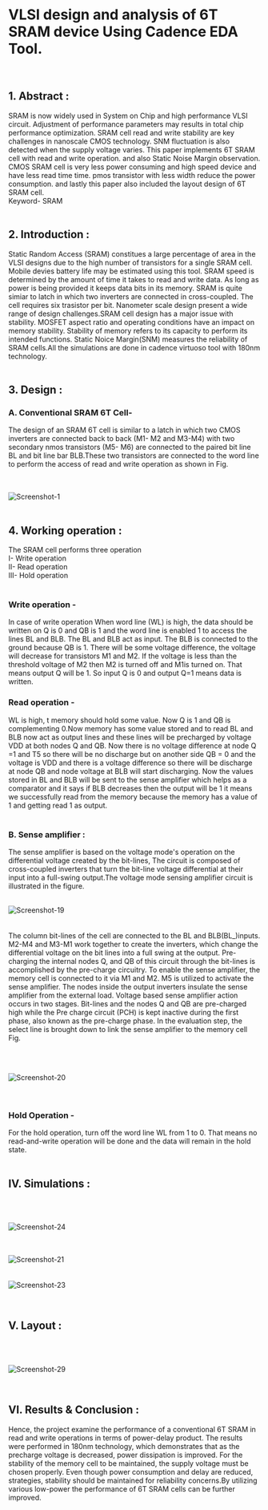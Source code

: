 # VLSI design and analysis of 6T SRAM device Using Cadence EDA Tool.
<br>
<h2>1. Abstract :</h2> 
SRAM is now widely used in System on Chip and high performance VLSI circuit.
Adjustment of performance parameters may results in total chip performance
optimization. SRAM cell read and write stability are key challenges in
nanoscale CMOS technology. SNM fluctuation is also detected when the 
supply voltage varies. This paper implements 6T SRAM cell with read and write operation.
and also Static Noise Margin observation. CMOS SRAM cell is very less
power consuming and high speed device and have less read time time.
pmos transistor with less width reduce the power consumption. and lastly 
this paper also included the layout design of 6T SRAM cell.
<br>Keyword- SRAM
<br>
<br>
<h2>2. Introduction :</h2>
Static Random Access (SRAM) constitues a large percentage of area
in the VLSI designs due to the high number of transistors for a single
SRAM cell. Mobile devies battery life may be estimated using this tool.
SRAM speed is determined by the amount of time it takes to read and 
write data. As long as power is being provided it keeps data bits in its memory.
SRAM is quite simiar to latch in which two inverters are connected in cross-coupled.
The cell requires six trasistor per bit. Nanometer scale design present a wide range
of design challenges.SRAM cell design has a major issue with stability. MOSFET aspect 
ratio and operating conditions have an impact on memory stability. Stability of memory refers 
to its capacity to perform its intended functions. Static Noice Margin(SNM) measures
the reliability of SRAM cells.All the simulations are done in cadence virtuoso tool with 180nm technology. 
<br>
<br>
<h2>3. Design :</h2>
<h3>A. Conventional SRAM 6T Cell-</h3>
The design of an SRAM 6T cell is similar to a latch in 
which two CMOS inverters are connected back to back (M1-
M2 and M3-M4) with two secondary nmos transistors (M5-
M6) are connected to the paired bit line BL and bit line bar 
BLB.These two transistors are connected to the word line 
to perform the access of read and write operation as shown in 
Fig.<br>
<br>
<br>

![Screenshot-1](https://github.com/user-attachments/assets/ced1966a-2fa8-4b69-80e5-5edb422c35e9)
<br>
<br><h2>4. Working operation :</h2>
The SRAM cell performs three operation
<br>
I- Write operation
<br>
II- Read operation 
<br>
III- Hold operation
<br>
<br>

 <h3>Write operation -</h3>
In case of write operation When word line (WL) is high, the data should be 
written on Q is 0 and QB is 1 and the word line is enabled 
1 to access the lines BL and BLB. The BL and BLB act 
as input. The BLB is connected to the ground because QB 
is 1. There will be some voltage difference, the voltage will decrease for transistors M1 and M2. If the voltage is 
less than the threshold voltage of M2 then M2 is turned off 
and M1is turned on. That means output Q will be 1. So 
input Q is 0 and output Q=1 means data is written.
<br>



 <h3>Read operation -</h3>
WL is high, t memory should hold some value. 
Now Q is 1 and QB is complementing 0.Now 
memory has some value stored and to read BL and BLB 
now act as output lines and these lines will be precharged 
by voltage VDD at both nodes Q and QB. Now there is 
no voltage difference at node Q =1 and T5 so there will 
be no discharge but on another side QB = 0 and the 
voltage is VDD and there is a voltage difference so there 
will be discharge at node QB and node voltage at BLB 
will start discharging. Now the values stored in BL and 
BLB will be sent to the sense amplifier which helps as a 
comparator and it says if BLB decreases then the output 
will be 1 it means we successfully read from the memory 
because the memory has a value of 1 and getting read 1 
as output.
<br>
<br>
<h3>B. Sense amplifier :</h3>
The sense amplifier is based on the voltage mode's 
operation on the differential voltage created by the bit-lines, The circuit is composed of cross-coupled inverters 
that turn the bit-line voltage differential at their input into 
a full-swing output.The voltage mode sensing 
amplifier circuit is illustrated in the figure.
<br>
<br>

![Screenshot-19](https://github.com/user-attachments/assets/9c614303-b22a-4216-ac3a-a60eff595054)
<br>
<br>
<br>The column bit-lines of the cell are connected to 
the BL and BLB(BL_)inputs. M2-M4 and M3-M1 work 
together to create the inverters, which change the 
differential voltage on the bit lines into a full swing at the 
output. Pre-charging the internal nodes Q, and QB of this 
circuit through the bit-lines is accomplished by the pre-charge circuitry. To enable the sense amplifier, the 
memory cell is connected to it via M1 and M2. M5 is 
utilized to activate the sense amplifier. The nodes inside 
the output inverters insulate the sense amplifier from the 
external load. Voltage based sense amplifier action 
occurs in two stages. Bit-lines and the nodes Q and QB 
are pre-charged high while the Pre charge circuit (PCH)
is kept inactive during the first phase, also known as the 
pre-charge phase. In the evaluation step, the select line is 
brought down to link the sense amplifier to the memory 
cell Fig.

<br>
<br>

![Screenshot-20](https://github.com/user-attachments/assets/6ce88fdd-fdaa-45b9-ab52-20ed0c9fa4bb)
<br>
<br>
<br>
<h3>Hold Operation -</h3>
For the hold operation, turn off the word line WL 
from 1 to 0. That means no read-and-write operation will 
be done and the data will remain in the hold state.
<br>

<BR>
<H2>IV. Simulations :</H2>
<br>
<br>


![Screenshot-24](https://github.com/user-attachments/assets/76543f9b-9d4a-48ea-b3f1-b28d6d9749ff)
<br>
<br>
<br>

![Screenshot-21](https://github.com/user-attachments/assets/a4d21d1e-92a8-436a-ba98-b91bac325d61)
<br>
<br>
<br>
![Screenshot-23](https://github.com/user-attachments/assets/a7076f67-cd8a-43ec-8a12-5edee512b951)

<br>
<h2>V. Layout :</h2>
<br>
<br>

![Screenshot-29](https://github.com/user-attachments/assets/00a87306-9d36-4fc3-a390-0d568bd51895)


<br>
<h2>VI. Results & Conclusion :</h2>
Hence, the project examine the performance of a
conventional 6T SRAM in read and write operations in 
terms of power-delay product. The results were performed
in 180nm technology, which demonstrates that as the 
precharge voltage is decreased, power dissipation is 
improved. For the stability of the memory cell to be 
maintained, the supply voltage must be chosen properly. 
Even though power consumption and delay are reduced, 
strategies, stability should be maintained for reliability 
concerns.By utilizing various low-power the performance 
of 6T SRAM cells can be further improved.









